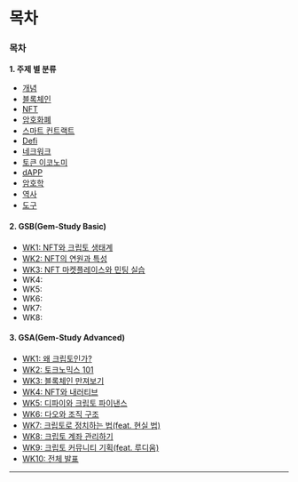 # 목차



### 목차



**1. 주제 별 분류**

* [개념  ](../undefined/undefined/)
* [블록체인](../undefined/undefined-1/)
* [NFT](../nft/)
* [암호화폐](../undefined/undefined-2/)
* [스마트 컨트랙트](../undefined/undefined-3/)
* [Defi](../defi/)
* [네크워크](../undefined/undefined-4/)
* [토큰 이코노미](../undefined/undefined-5/)
* [dAPP](../dapp.md)
* [암호학](undefined-2.md#undefined)
* [역사](../undefined/undefined-7/)
* [도구](<../undefined/undefined-5/README (1).md>)

#### **2.** GSB(Gem-Study Basic)

* [WK1: NFT와 크립토 생태계 ](../gem-study-basic/1.-nft/)
* [WK2: NFT의 연원과 특성 ](../gem-study-basic/2.-nft/)
* [WK3: NFT 마켓플레이스와 민팅 실습 ](../gem-study-basic/3.-nft/)
* WK4:&#x20;
* WK5:&#x20;
* WK6:&#x20;
* WK7:&#x20;
* WK8:

#### 3. GSA(Gem-Study Advanced)

* [WK1: 왜 크립토인가? ](../gem-study-advanced/1./)
* [WK2: 토크노믹스 101 ](../gem-study-advanced/2.-101/)
* [WK3: 블록체인 만져보기](../gem-study-advanced/wk3/)&#x20;
* [WK4: NFT와 내러티브 ](../gem-study-advanced/wk4.md)
* [WK5: 디파이와 크립토 파이낸스 ](../gem-study-advanced/wk5.md)
* [WK6: 다오와 조직 구조 ](../gem-study-advanced/wk6.md)
* [WK7: 크립토로 정치하는 법(feat. 현실 법) ](../gem-study-advanced/wk7.md)
* [WK8: 크립토 계좌 관리하기 ](../gem-study-advanced/wk8.md)
* [WK9: 크립토 커뮤니티 기획(feat. 루디움) ](../gem-study-advanced/wk9.md)
* [WK10: 전체 발표](../gem-study-advanced/wk10.md)



****


